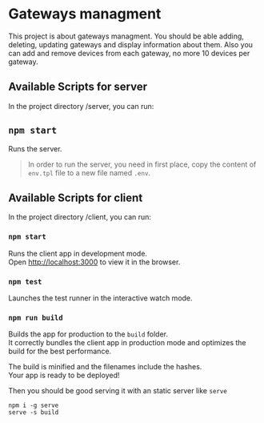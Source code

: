 # Gateways managment

This project is about gateways managment. You should be able adding, deleting, updating gateways and display information about them. Also you can add and remove devices from each gateway, no more 10 devices per gateway.

## Available Scripts for server

In the project directory /server, you can run:

## `npm start`

Runs the server.

> In order to run the server, you need in first place, copy the content of `env.tpl` file to a new file named `.env`.

## Available Scripts for client

In the project directory /client, you can run:

### `npm start`

Runs the client app in development mode.\
Open [http://localhost:3000](http://localhost:3000) to view it in the browser.

### `npm test`

Launches the test runner in the interactive watch mode.

### `npm run build`

Builds the app for production to the `build` folder.\
It correctly bundles the client app in production mode and optimizes the build for the best performance.

The build is minified and the filenames include the hashes.\
Your app is ready to be deployed!

Then you should be good serving it with an static server like `serve`

```
npm i -g serve
serve -s build
```
